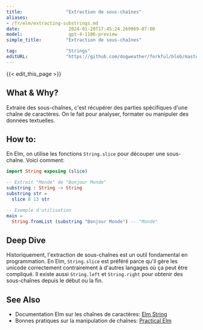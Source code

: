 ```yaml
---
title:                "Extraction de sous-chaînes"
aliases:
- /fr/elm/extracting-substrings.md
date:                  2024-01-20T17:45:24.269969-07:00
model:                 gpt-4-1106-preview
simple_title:         "Extraction de sous-chaînes"

tag:                  "Strings"
editURL:              "https://github.com/dogweather/forkful/blob/master/content/fr/elm/extracting-substrings.md"
---
```


{{< edit_this_page >}}

## What & Why?
Extraire des sous-chaînes, c'est récupérer des parties spécifiques d'une chaîne de caractères. On le fait pour analyser, formater ou manipuler des données textuelles.

## How to:
En Elm, on utilise les fonctions `String.slice` pour découper une sous-chaîne. Voici comment:

```Elm
import String exposing (slice)

-- Extrait "Monde" de "Bonjour Monde"
substring : String -> String
substring str =
  slice 8 13 str

-- Exemple d'utilisation
main =
  String.fromList (substring "Bonjour Monde") -- "Monde"
```

## Deep Dive
Historiquement, l'extraction de sous-chaînes est un outil fondamental en programmation. En Elm, `String.slice` est préféré parce qu'il gère les unicode correctement contrairement à d'autres langages où ça peut être compliqué. Il existe aussi `String.left` et `String.right` pour obtenir des sous-chaînes depuis le début ou la fin.

## See Also
- Documentation Elm sur les chaînes de caractères: [Elm String](https://package.elm-lang.org/packages/elm/core/latest/String)
- Bonnes pratiques sur la manipulation de chaînes: [Practical Elm](https://elmprogramming.com/)
